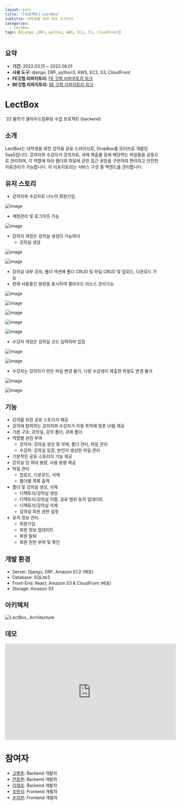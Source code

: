```yaml
---
layout: post
title: "[프로젝트] LectBox"
subtitle: 대학생을 위한 공유 드라이브
categories: 
  - LectBox
tags: [django ,DRF, python, AWS, EC2, S3, CloudFront]
---
```


## 요약
- **기간:** 2022.03.15 ~ 2022.06.01
- **사용 도구:** django, DRF, python3, AWS, EC2, S3, CloudFront
- **FE깃헙 리파지토리:** [FE 깃헙 리파지토리 링크](https://github.com/KHU-LectBox/LectBox_front)
- **BE깃헙 리파지토리:** [BE 깃헙 리파지토리 링크](https://github.com/GoByeonghu/LectBox_back)

# LectBox
'22 봄학기 클라우드컴퓨팅 수업 프로젝트 (backend)

## 소개
LectBox는 대학생을 위한 강의용 공유 드라이브로, DropBox를 모티브로 개발된 SaaS입니다. 
강의자와 수강자가 강의자료, 과제 제출물 등에 해당하는 파일들을 공동으로 관리하며, 각 역할에 따라 폴더와 파일에 관한 접근 권한을 구분하여 편리하고 안전한 자료관리가 가능합니다. 이 리포지토리는 서비스 구성 중 백엔드를 관리합니다.

## 유저 스토리

- 강의자와 수강자로 나누어 회원가입
    
![image](https://github.com/KHU-LectBox/LectBox_back/assets/92240138/9e9ad354-6f74-4429-93bd-3ccf70722bef)
  
- 계정관리 및 로그아웃 가능
     
![image](https://github.com/KHU-LectBox/LectBox_back/assets/92240138/940557d7-24eb-4633-9eca-3ef58c06a9d5)
  
- 강의자 계정은 강의실 생성이 가능하다
  - 강의실 생성
    
![image](https://github.com/KHU-LectBox/LectBox_back/assets/92240138/21821b2b-8c4f-4038-91a7-56cfb36260bb)
  
![image](https://github.com/KHU-LectBox/LectBox_back/assets/92240138/a54dc549-8588-4b23-8287-ff3f7dc3cd9e)
  
  - 강의실 내부 강의, 폴더 섹션에 폴더 CRUD 및 파일 CRUD 및 업로드, 다운로드 가능
  - 현재 사용중인 용량을 표시하여 클라우드 리소스 관리가능
    
![image](https://github.com/KHU-LectBox/LectBox_back/assets/92240138/e1148821-109d-4060-b32a-d3f40bcf6329)
  
![image](https://github.com/KHU-LectBox/LectBox_back/assets/92240138/b67f5326-a1c4-489b-b556-a2645e901d41)
  
![image](https://github.com/KHU-LectBox/LectBox_back/assets/92240138/c3f79a24-c12c-4036-913d-460d05769184)
  
![image](https://github.com/KHU-LectBox/LectBox_back/assets/92240138/4d5c6c4a-7108-4b16-89ce-ccc971b8655c)
  
![image](https://github.com/KHU-LectBox/LectBox_back/assets/92240138/1f4c96a0-a910-4aef-b674-13904edc281c)



- 수강자 계정은 강의실 코드 입력하여 입장
  
![image](https://github.com/KHU-LectBox/LectBox_back/assets/92240138/d894f8a3-4b8a-4e82-a37a-3273df709f35)
  
![image](https://github.com/KHU-LectBox/LectBox_back/assets/92240138/00059d28-0d38-4c69-a65c-a5fd3eb8f837)

- 수강자는 강의자가 만든 파일 변경 불가, 다른 수강생이 제출한 파일도 변경 불가
  
![image](https://github.com/KHU-LectBox/LectBox_back/assets/92240138/bf9357c5-48ac-4c3c-a788-a0366559c017)

![image](https://github.com/KHU-LectBox/LectBox_back/assets/92240138/80f94ce5-f31d-4a58-92b6-2162efd61d9d)


## 기능
- 강의를 위한 공유 스토리지 제공
- 강의에 참여하는 강의자와 수강자가 이용 목적에 맞춘 UI를 제공
- 기본 구조: 강의실, 강의 폴더, 과제 폴더
- 역할별 권한 부여
  - 강의자: 강의실 생성 및 삭제, 폴더 관리, 파일 관리
  - 수강자: 강의실 입장, 본인이 생성한 파일 관리
- 기본적인 공유 스토리지 기능 제공
- 강의실 당 최대 용량, 사용 용량 제공
- 파일 관리
  - 업로드, 다운로드, 삭제
  - 폴더별 목록 출력
- 폴더 및 강의실 생성, 삭제
  - 디렉토리/강의실 생성
  - 디렉토리/강의실 이름, 공유 범위 등의 업데이트
  - 디렉토리/강의실 삭제
  - 강의실 회원 권한 설정
- 유저 정보 관리
  - 회원가입
  - 회원 정보 업데이트
  - 회원 탈퇴
  - 회원 권한 부여 및 확인
  
## 개발 환경
- Server: Django, DRF, Amazon EC2 (배포)
- Database: SQLite3
- Front-End: React, Amazon S3 & CloudFront (배포)
- Storage: Amazon S3


## 아키텍처
![LectBox_ Architecture](https://github.com/KHU-LectBox/LectBox_back/assets/92240138/cd8db5e6-0304-44cb-b12d-661c9208ba73)


## 데모

<iframe width="560" height="315" src="https://www.youtube.com/embed/aDn9ul5CLJE?si=X0Q7yYaWVrgXF4Yd" title="YouTube video player" frameborder="0" allow="accelerometer; autoplay; clipboard-write; encrypted-media; gyroscope; picture-in-picture; web-share" referrerpolicy="strict-origin-when-cross-origin" allowfullscreen></iframe>


# 참여자
- [고병후](https://github.com/GoByeonghu): Backend 개발자
- [연동현](https://github.com/OUYA77): Backend 개발자
- [이재호](https://github.com/JH-LEE-KR): Backend 개발자
- [조민식](https://github.com/mongsik98): Frontend 개발자
- [손지원](https://github.com/jiwonsoong): Frontend 개발자
